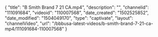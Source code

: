 {
    "title": "B Smith Brand 7 21 CA.mp4",
    "description": "",
    "channelid": "111091684",
    "videoid": "110007568",
    "date_created": "1502525852",
    "date_modified": "1504049170",
    "type": "captivate",
    "layout": "channelVideo",
    "url": "\/bbbusa-latest-videos\/b-smith-brand-7-21-ca-mp4\/111091684-110007568"
}